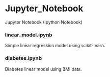 # Jupyter_Notebook
Jupyter Notebook (Ipython Notebook)

### linear_model.ipynb

Simple linear regression model using scikit-learn.

### diabetes.ipynb

Diabetes linear model using BMI data.
